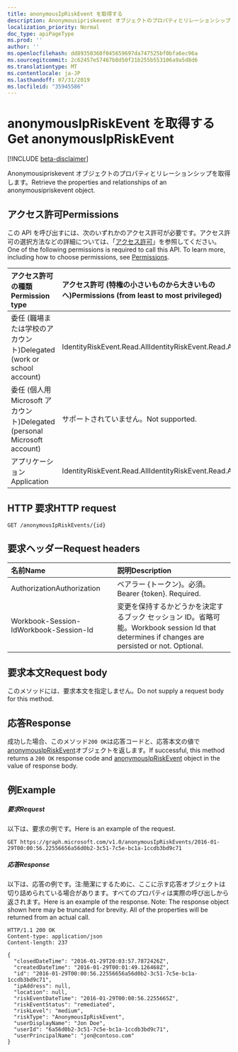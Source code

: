```yaml
---
title: anonymousIpRiskEvent を取得する
description: Anonymousipriskevent オブジェクトのプロパティとリレーションシップを取得します。
localization_priority: Normal
doc_type: apiPageType
ms.prod: ''
author: ''
ms.openlocfilehash: dd89350360f045659697da747525bf0bfa6ec96a
ms.sourcegitcommit: 2c62457e57467b8d50f21b255b553106a9a5d8d6
ms.translationtype: MT
ms.contentlocale: ja-JP
ms.lasthandoff: 07/31/2019
ms.locfileid: "35945586"
---
```

# <a name="get-anonymousipriskevent"></a><span data-ttu-id="749e8-103">anonymousIpRiskEvent を取得する</span><span class="sxs-lookup"><span data-stu-id="749e8-103">Get anonymousIpRiskEvent</span></span>

[!INCLUDE [beta-disclaimer](../../includes/beta-disclaimer.md)]

<span data-ttu-id="749e8-104">Anonymousipriskevent オブジェクトのプロパティとリレーションシップを取得します。</span><span class="sxs-lookup"><span data-stu-id="749e8-104">Retrieve the properties and relationships of an anonymousipriskevent object.</span></span>
## <a name="permissions"></a><span data-ttu-id="749e8-105">アクセス許可</span><span class="sxs-lookup"><span data-stu-id="749e8-105">Permissions</span></span>
<span data-ttu-id="749e8-p101">この API を呼び出すには、次のいずれかのアクセス許可が必要です。アクセス許可の選択方法などの詳細については、「[アクセス許可](/graph/permissions-reference)」を参照してください。</span><span class="sxs-lookup"><span data-stu-id="749e8-p101">One of the following permissions is required to call this API. To learn more, including how to choose permissions, see [Permissions](/graph/permissions-reference).</span></span>

|<span data-ttu-id="749e8-108">アクセス許可の種類</span><span class="sxs-lookup"><span data-stu-id="749e8-108">Permission type</span></span>      | <span data-ttu-id="749e8-109">アクセス許可 (特権の小さいものから大きいものへ)</span><span class="sxs-lookup"><span data-stu-id="749e8-109">Permissions (from least to most privileged)</span></span>              |
|:--------------------|:---------------------------------------------------------|
|<span data-ttu-id="749e8-110">委任 (職場または学校のアカウント)</span><span class="sxs-lookup"><span data-stu-id="749e8-110">Delegated (work or school account)</span></span> | <span data-ttu-id="749e8-111">IdentityRiskEvent.Read.All</span><span class="sxs-lookup"><span data-stu-id="749e8-111">IdentityRiskEvent.Read.All</span></span>    |
|<span data-ttu-id="749e8-112">委任 (個人用 Microsoft アカウント)</span><span class="sxs-lookup"><span data-stu-id="749e8-112">Delegated (personal Microsoft account)</span></span> | <span data-ttu-id="749e8-113">サポートされていません。</span><span class="sxs-lookup"><span data-stu-id="749e8-113">Not supported.</span></span>    |
|<span data-ttu-id="749e8-114">アプリケーション</span><span class="sxs-lookup"><span data-stu-id="749e8-114">Application</span></span> | <span data-ttu-id="749e8-115">IdentityRiskEvent.Read.All</span><span class="sxs-lookup"><span data-stu-id="749e8-115">IdentityRiskEvent.Read.All</span></span> |

## <a name="http-request"></a><span data-ttu-id="749e8-116">HTTP 要求</span><span class="sxs-lookup"><span data-stu-id="749e8-116">HTTP request</span></span>
<!-- { "blockType": "ignored" } -->
```http
GET /anonymousIpRiskEvents/{id}
```

## <a name="request-headers"></a><span data-ttu-id="749e8-117">要求ヘッダー</span><span class="sxs-lookup"><span data-stu-id="749e8-117">Request headers</span></span>
| <span data-ttu-id="749e8-118">名前</span><span class="sxs-lookup"><span data-stu-id="749e8-118">Name</span></span>      |<span data-ttu-id="749e8-119">説明</span><span class="sxs-lookup"><span data-stu-id="749e8-119">Description</span></span>|
|:----------|:----------|
| <span data-ttu-id="749e8-120">Authorization</span><span class="sxs-lookup"><span data-stu-id="749e8-120">Authorization</span></span>  | <span data-ttu-id="749e8-p102">ベアラー {トークン}。必須。</span><span class="sxs-lookup"><span data-stu-id="749e8-p102">Bearer {token}. Required.</span></span> |
| <span data-ttu-id="749e8-123">Workbook-Session-Id</span><span class="sxs-lookup"><span data-stu-id="749e8-123">Workbook-Session-Id</span></span>  | <span data-ttu-id="749e8-p103">変更を保持するかどうかを決定するブック セッション ID。省略可能。</span><span class="sxs-lookup"><span data-stu-id="749e8-p103">Workbook session Id that determines if changes are persisted or not. Optional.</span></span>|

## <a name="request-body"></a><span data-ttu-id="749e8-126">要求本文</span><span class="sxs-lookup"><span data-stu-id="749e8-126">Request body</span></span>
<span data-ttu-id="749e8-127">このメソッドには、要求本文を指定しません。</span><span class="sxs-lookup"><span data-stu-id="749e8-127">Do not supply a request body for this method.</span></span>

## <a name="response"></a><span data-ttu-id="749e8-128">応答</span><span class="sxs-lookup"><span data-stu-id="749e8-128">Response</span></span>

<span data-ttu-id="749e8-129">成功した場合、このメソッド`200 OK`は応答コードと、応答本文の値で[anonymousIpRiskEvent](../resources/anonymousipriskevent.md)オブジェクトを返します。</span><span class="sxs-lookup"><span data-stu-id="749e8-129">If successful, this method returns a `200 OK` response code and [anonymousIpRiskEvent](../resources/anonymousipriskevent.md) object in the value of response body.</span></span>
## <a name="example"></a><span data-ttu-id="749e8-130">例</span><span class="sxs-lookup"><span data-stu-id="749e8-130">Example</span></span>
##### <a name="request"></a><span data-ttu-id="749e8-131">要求</span><span class="sxs-lookup"><span data-stu-id="749e8-131">Request</span></span>
<span data-ttu-id="749e8-132">以下は、要求の例です。</span><span class="sxs-lookup"><span data-stu-id="749e8-132">Here is an example of the request.</span></span>
<!-- {
  "blockType": "request",
  "name": "get_anonymousipriskevent"
}-->
```http
GET https://graph.microsoft.com/v1.0/anonymousIpRiskEvents/2016-01-29T00:00:56.22556656a56d0b2-3c51-7c5e-bc1a-1ccdb3bd9c71
```
##### <a name="response"></a><span data-ttu-id="749e8-133">応答</span><span class="sxs-lookup"><span data-stu-id="749e8-133">Response</span></span>
<span data-ttu-id="749e8-p104">以下は、応答の例です。注:簡潔にするために、ここに示す応答オブジェクトは切り詰められている場合があります。すべてのプロパティは実際の呼び出しから返されます。</span><span class="sxs-lookup"><span data-stu-id="749e8-p104">Here is an example of the response. Note: The response object shown here may be truncated for brevity. All of the properties will be returned from an actual call.</span></span>
<!-- {
  "blockType": "response",
  "truncated": true,
  "@odata.type": "microsoft.graph.anonymousIpRiskEvent"
} -->
```http
HTTP/1.1 200 OK
Content-type: application/json
Content-length: 237

{
  "closedDateTime": "2016-01-29T20:03:57.7872426Z",
  "createdDateTime": "2016-01-29T00:01:49.126468Z",
  "id": "2016-01-29T00:00:56.22556656a56d0b2-3c51-7c5e-bc1a-1ccdb3bd9c71",
  "ipAddress": null,
  "location": null,
  "riskEventDateTime": "2016-01-29T00:00:56.2255665Z",
  "riskEventStatus": "remediated",
  "riskLevel": "medium",
  "riskType": "AnonymousIpRiskEvent",
  "userDisplayName": "Jon Doe",
  "userId": "6a56d0b2-3c51-7c5e-bc1a-1ccdb3bd9c71",
  "userPrincipalName": "jon@contoso.com"
}
```

<!-- uuid: 8fcb5dbc-d5aa-4681-8e31-b001d5168d79
2015-10-25 14:57:30 UTC -->
<!--
{
  "type": "#page.annotation",
  "description": "Get anonymousIpRiskEvent",
  "keywords": "",
  "section": "documentation",
  "tocPath": "",
  "suppressions": []
}
-->
